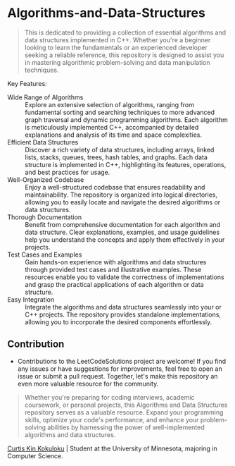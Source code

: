 # Algorithms-and-Data-Structures

> This is dedicated to providing a collection of essential algorithms and data structures implemented in C++. Whether you're a beginner looking to learn the fundamentals or an experienced developer seeking a reliable reference, this repository is designed to assist you in mastering algorithmic problem-solving and data manipulation techniques.

Key Features:

<dl>
<dt>Wide Range of Algorithms</dt>
  <dd>Explore an extensive selection of algorithms, ranging from fundamental sorting and searching techniques to more advanced graph traversal and dynamic programming algorithms. Each algorithm is meticulously implemented C++, accompanied by detailed explanations and analysis of its time and space complexities.</dd>

<dt>Efficient Data Structures</dt>
  <dd>Discover a rich variety of data structures, including arrays, linked lists, stacks, queues, trees, hash tables, and graphs. Each data structure is implemented in C++, highlighting its features, operations, and best practices for usage.</dd>

<dt>Well-Organized Codebase</dt>
  <dd>Enjoy a well-structured codebase that ensures readability and maintainability. The repository is organized into logical directories, allowing you to easily locate and navigate the desired algorithms or data structures.</dd>

<dt>Thorough Documentation</u]dt>
  <dd>Benefit from comprehensive documentation for each algorithm and data structure. Clear explanations, examples, and usage guidelines help you understand the concepts and apply them effectively in your projects.</dd>

<dt>Test Cases and Examples</dt>
  <dd>Gain hands-on experience with algorithms and data structures through provided test cases and illustrative examples. These resources enable you to validate the correctness of implementations and grasp the practical applications of each algorithm or data structure.</dd>

<dt>Easy Integration</dt>
  <dd>Integrate the algorithms and data structures seamlessly into your or C++ projects. The repository provides standalone implementations, allowing you to incorporate the desired components effortlessly.</dd>
</dl>

## Contribution

- Contributions to the LeetCodeSolutions project are welcome! If you find any issues or have suggestions for improvements, feel free to open an issue or submit a pull request. Together, let's make this repository an even more valuable resource for the community.

> Whether you're preparing for coding interviews, academic coursework, or personal projects, this Algorithms and Data Structures repository serves as a valuable resource. Expand your programming skills, optimize your code's performance, and enhance your problem-solving abilities by harnessing the power of well-implemented algorithms and data structures.

<u>Curtis Kin Kokuloku</u> | Student at the University of Minnesota, majoring in Computer Science.
